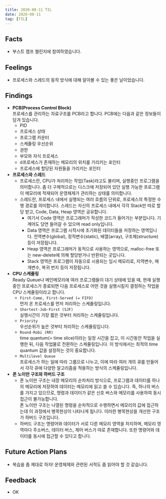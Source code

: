 ```yaml
---
title: 2020-08-11 TIL
date: 2020-08-11
tag: [TIL]
---
```


## Facts

- 부스트 캠프 챌린지에 참여하였습니다.

## Feelings

- 프로세스와 스레드의 동작 방식에 대해 알아볼 수 있는 좋은 날이었습니다.

## Findings

- **PCB(Process Control Block)**  
  프로세스를 관리하는 자료구조를 PCB라고 합니다. PCB에는 다음과 같은 정보들이 담겨 있습니다.
  - PID
  - 프로세스 상태
  - 프로그램 카운터
  - 스케쥴링 우선순위
  - 권한
  - 부모와 자식 프로세스
  - d프로세스가 존재하는 메모리의 위치를 가리키는 포인터
  - 프로세스에 할당된 자원들을 가리키는 포인터
- **프로세스와 스레드**
  - 프로세스란, CPU가 처리하는 작업(Task)라고도 불리며, 실행중인 프로그램을 의미합니다. 좀 더 구체적으로는 디스크에 저장되어 있던 실행 가능한 프로그램이 메모리에 적재되어 운영체제가 관리하는 상태를 의미합니다.
  - 스레드란, 프로세스 내에서 실행되는 여러 흐름의 단위로, 프로세스의 특정한 수행 경로를 의미합니다. 스레드는 자신의 프로세스 내에서 각각 Stack만 따로 할당 받고, Code, Data, Heap 영역은 공유합니다.
    - 여기서 Code 영역은 프로그래머가 작성한 코드가 들어가는 부분입니다. 기계어도 당연 들어갈 수 있으며 read only입니다.  
    - Data 영역은 프로그램 시작시에 초기화된 데이터들을 저장하는 영역입니다. 전역변수(global), 정적변수(static), 배열(array), 구조체(structure) 등이 저장됩니다.  
    - Heap 영역은 프로그래머가 동적으로 사용하는 영역으로, malloc-free 또는 new-delete에 의해 할당받거나 반환되는 곳입니다.  
    - Stack 영역은 프로그램이 자동으로 시용되는 임시 메모리로, 지역변수, 매개변수, 복귀 번지 등이 저장됩니다.
- **CPU 스케쥴링**  
  Ready Queue나 메인메모리에 여러 프로그램들이 대기 상태에 있을 때, 현재 실행중인 프로세스가 종료되면 다음 프로세스로 어떤 것을 실행시킬지 결정하는 작업을 CPU 스케쥴링이라고 합니다.  
  - `First-Come, First-Served (= FIFO)`  
    먼저 온 프로세스를 먼저 처리하는 스케쥴링입니다.
  - `Shortest-Job-First (SJF)`  
    실행시간이 가장 짧은 것부터 처리하는 스케쥴링입니다.
  - `Priority`  
    우선순위가 높은 것부터 처리하는 스케쥴링입니다.
  - `Round-Robi (RR)`  
    time quantum(= time slice)이라는 일정 시간을 잡고, 이 시간동안 작업을 실행한 뒤, 다음 작업물로 전환하는 스케쥴링입니다. 이 방식에서는 최적의 time quantum 값을 설정하는 것이 중요합니다.
  - `Multilevel Queue`  
    프로세스가 하는 일에 따라 그룹으로 나누고, 이에 따라 여러 개의 큐를 만들어서 각각 큐에 다양한 알고리즘을 적용하는 방식의 스케쥴링입니다.  
- **폰 노이만 구조와 하버드 구조**
  - 폰 노이만 구조는 내장 메모리의 순차처리 방식으로, 프로그램과 데이터를 하나의 메모리에 저장하여 데이터는 메모리에 읽고 쓸 수 있습니다. 즉, 하나의 버스를 가지고 있으므로, 명령과 데이터가 같은 신호 버스와 메모리를 사용하여 동시 접근이 불가능합니다.  
  폰 노이만 구조는 나열된 명령을 순차적으로 수행하면서 메모리의 값에 접근하는데 이 과정에서 병목현상이 나타나게 됩니다. 이러한 병목현상을 개선한 구조가 하버드 구조입니다.
  - 하버드 구조는 명령어와 데이터가 서로 다른 메모리 영역을 차지하며, 메모리 영역마다 주소버스, 데이터 버스, 제어 버스가 따로 존재합니다. 또한 명령어와 데이터를 동시에 접근할 수 있다고 합니다.

## Future Action Plans

- 복습을 좀 제대로 하자! 운영체제와 관련된 서적도 좀 읽어야 할 것 같습니다.

## Feedback

- OK
